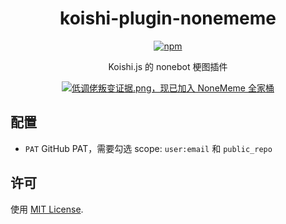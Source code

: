 <!-- markdownlint-disable MD033 MD041 -->
<div align="center">

# koishi-plugin-nonememe

[![npm](https://img.shields.io/npm/v/koishi-plugin-nonememe?style=flat-square)](https://www.npmjs.com/package/koishi-plugin-nonememe)

Koishi.js 的 nonebot 梗图插件

<!-- <table>
  <tr>
    <td>
    </td>
  </tr>
  <tr>
    <td>
      <a href="https://jq.qq.com/?_wv=1027&k=EEOBHiZq">
        <img src="https://s2.loli.net/2023/02/25/E19Hq2kLf8yvK6U.png" alt="给koishi人一点小小的内鬼震撼"/>
      </a>
    </td>
  </tr>
</table> -->

<a href="https://github.com/yanyongyu">
  <img src="https://raw.githubusercontent.com/NoneMeme/NoneMeme/main/meme/%E5%8F%9B%E5%8F%98.png" alt="低调佬叛变证据.png，现已加入 NoneMeme 全家桶" />
</a>

</div>

## 配置

* `PAT` GitHub PAT，需要勾选 scope: `user:email` 和 `public_repo`

## 许可

使用 [MIT License](./LICENSE).

